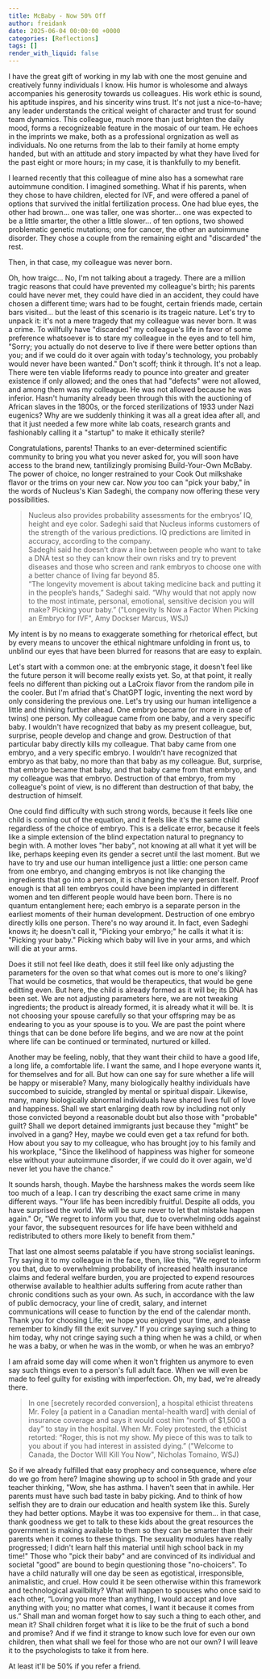 ```yaml
---
title: McBaby - Now 50% Off
author: freidank
date: 2025-06-04 00:00:00 +0000
categories: [Reflections]
tags: []
render_with_liquid: false
---
```


I have the great gift of working in my lab with one the most genuine and creatively funny individuals I know. His humor is wholesome and always accompanies his generosity towards us colleagues. His work ethic is sound, his aptitude inspires, and his sincerity wins trust. It's not just a nice-to-have; any leader understands the critical weight of character and trust for sound team dynamics. This colleague, much more than just brighten the daily mood, forms a recognizeable feature in the mosaic of our team. He echoes in the imprints we make, both as a professional orgnization as well as individuals. No one returns from the lab to their family at home empty handed, but with an attitude and story impacted by what they have lived for the past eight or more hours; in my case, it is thankfully to my benefit.

I learned recently that this colleague of mine also has a somewhat rare autoimmune condition. I imagined something. What if his parents, when they chose to have children, elected for IVF, and were offered a panel of options that survived the initlal fertilization process. One had blue eyes, the other had brown... one was taller, one was shorter... one was expected to be a little smarter, the other a little slower... of ten options, two showed problematic genetic mutations; one for cancer, the other an autoimmune disorder. They chose a couple from the remaining eight and "discarded" the rest.

Then, in that case, my colleague was never born.

Oh, how traigc... No, I'm not talking about a tragedy. There are a million tragic reasons that could have prevented my colleague's birth; his parents could have never met, they could have died in an accident, they could have chosen a different time; wars had to be fought, certain friends made, certain bars visited... but the least of this scenario is its trageic nature. Let's try to unpack it: it's not a mere tragedy that my colleague was never born. It was a crime. To willfully have "discarded" my colleague's life in favor of some preference whatsoever is to stare my colleague in the eyes and to tell him, "Sorry; you actually do not deserve to live if there were better options than you; and if we could do it over again with today's technology, you probably would never have been wanted." Don't scoff; think it through. It's not a leap. There were ten viable lifeforms ready to pounce into greater and greater existence if only allowed; and the ones that had "defects" were not allowed, and among them was my colleague. He was not allowed because he was inferior. Hasn't humanity already been through this with the auctioning of African slaves in the 1800s, or the forced sterilizations of 1933 under Nazi eugenics? Why are we suddenly thinking it was all a great idea after all, and that it just needed a few more white lab coats, research grants and fashionably calling it a "startup" to make it ethically sterile?

Congratulations, parents! Thanks to an ever-determined scientific community to bring you what you never asked for, you will soon have access to the brand new, tantilizingly promising Build-Your-Own McBaby. The power of choice, no longer restrained to your Cook Out milkshake flavor or the trims on your new car. Now *you* too can "pick your baby," in the words of Nucleus's Kian Sadeghi, the company now offering these very possibilities.

> Nucleus also provides probability assessments for the embryos’ IQ, height and eye color. Sadeghi said that Nucleus informs customers of the strength of the various predictions. IQ predictions are limited in accuracy, according to the company. \
Sadeghi said he doesn’t draw a line between people who want to take a DNA test so they can know their own risks and try to prevent diseases and those who screen and rank embryos to choose one with a better chance of living far beyond 85. \
“The longevity movement is about taking medicine back and putting it in the people’s hands,” Sadeghi said. “Why would that not apply now to the most intimate, personal, emotional, sensitive decision you will make? Picking your baby.” ("Longevity Is Now a Factor When Picking an Embryo for IVF", Amy Dockser Marcus, WSJ)

My intent is by no means to exaggerate something for rhetorical effect, but by every means to uncover the ethical nightmare unfolding in front us, to unblind our eyes that have been blurred for reasons that are easy to explain.

Let's start with a common one: at the embryonic stage, it doesn't feel like the future person it will become really exists yet. So, at that point, it really feels no different than picking out a LaCroix flavor from the random pile in the cooler. But I'm afriad that's ChatGPT logic, inventing the next word by only considering the previous one. Let's try using our human intelligence a little and thinking further ahead. One embryo became (or more in case of twins) one person. My colleague came from one baby, and a very specific baby. I wouldn't have recognized that baby as my present colleague, but, surprise, people develop and change and grow. Destruction of that particular baby directly kills my colleague. That baby came from one embryo, and a very specific embryo. I wouldn't have recognized that embryo as that baby, no more than that baby as my colleague. But, surprise, that embryo became that baby, and that baby came from that embryo, and my colleague was that embryo. Destruction of that embryo, from my colleague's point of view, is no different than destruction of that baby, the destruction of himself.

One could find difficulty with such strong words, because it feels like one child is coming out of the equation, and it feels like it's the same child regardless of the choice of embryo. This is a delicate error, because it feels like a simple extension of the blind expectation natural to pregnancy to begin with. A mother loves "her baby", not knowing at all what it yet will be like, perhaps keeping even its gender a secret until the last moment. But we have to try and use our human intelligence just a little: one person came from one embryo, and changing embryos is not like changing the ingredients that go into a person, it is changing the very person itself. Proof enough is that all ten embryos could have been implanted in different women and ten different people would have been born. There is no quantum entanglement here; each embryo is a separate person in the earliest moments of their human development. Destruction of one embryo directly kills one person. There's no way around it. In fact, even Sadeghi knows it; he doesn't call it, "Picking your embryo;" he calls it what it is: "Picking your baby." Picking which baby will live in your arms, and which will die at your arms.

Does it still not feel like death, does it still feel like only adjusting the parameters for the oven so that what comes out is more to one's liking? That would be cosmetics, that would be therapeutics, that would be gene editting even. But here, the child is already formed as it will be; its DNA has been set. We are not adjusting parameters here, we are not tweaking ingredients; the product is already formed, it is already what it will be. It is not choosing your spouse carefully so that your offspring may be as endearing to you as your spouse is to you. We are past the point where things that can be done before life begins, and we are now at the point where life can be continued or terminated, nurtured or killed.

Another may be feeling, nobly, that they want their child to have a good life, a long life, a comfortable life. I want the same, and I hope everyone wants it, for themselves and for all. But how can one say for sure whether a life will be happy or miserable? Many, many biologically healthy individuals have succombed to suicide, strangled by mental or spiritual dispair. Likewise, many, many biologically abnormal individuals have shared lives full of love and happiness. Shall we start enlarging death row by including not only those convicted beyond a reasonable doubt but also those with "probable" guilt? Shall we deport detained immigrants just because they "might" be involved in a gang? Hey, maybe we could even get a tax refund for both. How about you say to my colleague, who has brought joy to his family and his workplace, "Since the likelihood of happiness was higher for someone else without your autoimmune disorder, if we could do it over again, we'd never let you have the chance."

It sounds harsh, though. Maybe the harshness makes the words seem like too much of a leap. I can try describing the exact same crime in many different ways. "Your life has been incredibly fruitful. Despite all odds, you have surprised the world. We will be sure never to let that mistake happen again." Or, "We regret to inform you that, due to overwhelming odds against your favor, the subsequent resources for life have been withheld and redistributed to others more likely to benefit from them."

That last one almost seems palatable if you have strong socialist leanings. Try saying it to my colleague in the face, then, like this, "We regret to inform you that, due to overwhelming probability of increased health insurance claims and federal welfare burden, you are projected to expend resources otherwise available to healthier adults suffering from acute rather than chronic conditions such as your own. As such, in accordance with the law of public democracy, your line of credit, salary, and internet communications will cease to function by the end of the calendar month. Thank you for choosing Life; we hope you enjoyed your time, and please remember to kindly fill the exit survey." If you cringe saying such a thing to him today, why not cringe saying such a thing when he was a child, or when he was a baby, or when he was in the womb, or when he was an embryo?

I am afraid some day will come when it won't frighten us anymore to even say such things even to a person's full adult face. When we will even be made to feel guilty for existing with imperfection. Oh, my bad, we're already there.

> In one [secretely recorded conversion], a hospital ethicist threatens Mr. Foley [a patient in a Canadian mental-health ward] with denial of insurance coverage and says it would cost him “north of $1,500 a day” to stay in the hospital. When Mr. Foley protested, the ethicist retorted: “Roger, this is not my show. My piece of this was to talk to you about if you had interest in assisted dying.” ("Welcome to Canada, the Doctor Will Kill You Now", Nicholas Tomaino, WSJ)

So if we already fulfilled that easy prophecy and consequence, where *else* do we go from here? Imagine showing up to school in 5th grade and your teacher thinking, "Wow, she has asthma. I haven't seen that in awhile. Her parents must have such bad taste in baby picking. And to think of how selfish they are to drain our education and health system like this. Surely they had better options. Maybe it was too expensive for them... in that case, thank goodness we get to talk to these kids about the great resources the government is making available to them so they can be smarter than their parents when it comes to these things. The sexuality modules have really progressed; I didn't learn half this material until high school back in my time!" Those who "pick their baby" and are convinced of its individual and societal "good" are bound to begin questioning those "no-choicers". To have a child naturally will one day be seen as egotistical, irresponsible, animalistic, and cruel. How could it be seen otherwise within this framework and technological availbility? What will happen to spouses who once said to each other, “Loving you more than anything, I would accept and love anything with you; no matter what comes, I want it because it comes from us.” Shall man and woman forget how to say such a thing to each other, and mean it? Shall children forget what it is like to be the fruit of such a bond and promise? And if we find it strange to know such love for even our own children, then what shall we feel for those who are not our own? I will leave it to the psychologists to take it from here.

At least it'll be 50% if you refer a friend.
